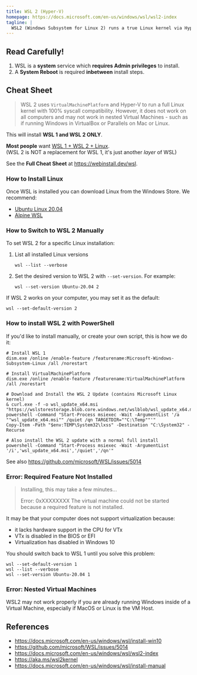 ```yaml
---
title: WSL 2 (Hyper-V)
homepage: https://docs.microsoft.com/en-us/windows/wsl/wsl2-index
tagline: |
  WSL2 (Windows Subsystem for Linux 2) runs a true Linux kernel via Hyper-V virtualization.
---
```


## Read Carefully!

1. WSL is a **system** service which **requires Admin privileges** to install.
2. A **System Reboot** is required **inbetween** install steps.

## Cheat Sheet

> WSL 2 uses `VirtualMachinePlatform` and Hyper-V to run a full Linux kernel
> with 100% syscall compatibility. However, it does not work on all computers
> and may not work in nested Virtual Machines - such as if running Windows in
> VirtualBox or Parallels on Mac or Linux.

This will install **WSL 1 and WSL 2 ONLY**.

**Most people** want [WSL 1 + WSL 2 + Linux](https://webinstall.dev/wsl). \
(WSL 2 is NOT a replacement for WSL 1, it's just another _layer_ of WSL)

See the **Full Cheat Sheet** at <https://webinstall.dev/wsl>.

### How to Install Linux

Once WSL is installed you can download Linux from the Windows Store. We
recommend:

- [Ubuntu Linux 20.04](https://www.microsoft.com/store/apps/9n6svws3rx71)
- [Alpine WSL](https://www.microsoft.com/store/apps/9p804crf0395)

### How to Switch to WSL 2 Manually

To set WSL 2 for a specific Linux installation:

1. List all installed Linux versions
   ```pwsh
   wsl --list --verbose
   ```
2. Set the desired version to WSL 2 with `--set-version`. For example:
   ```pwsh
   wsl --set-version Ubuntu-20.04 2
   ```

If WSL 2 works on your computer, you may set it as the default:

```pwsh
wsl --set-default-version 2
```

### How to install WSL 2 with PowerShell

If you'd like to install manually, or create your own script, this is how we do
it:

```pwsh
# Install WSL 1
dism.exe /online /enable-feature /featurename:Microsoft-Windows-Subsystem-Linux /all /norestart

# Install VirtualMachinePlatform
dism.exe /online /enable-feature /featurename:VirtualMachinePlatform /all /norestart

# Download and Install the WSL 2 Update (contains Microsoft Linux kernel)
& curl.exe -f -o wsl_update_x64.msi "https://wslstorestorage.blob.core.windows.net/wslblob/wsl_update_x64.msi"
powershell -Command "Start-Process msiexec -Wait -ArgumentList '/a ""wsl_update_x64.msi"" /quiet /qn TARGETDIR=""C:\Temp""'"
Copy-Item -Path "$env:TEMP\System32\lxss" -Destination "C:\System32" -Recurse

# Also install the WSL 2 update with a normal full install
powershell -Command "Start-Process msiexec -Wait -ArgumentList '/i','wsl_update_x64.msi','/quiet','/qn'"
```

See also <https://github.com/microsoft/WSL/issues/5014>

### Error: Required Feature Not Installed

> Installing, this may take a few minutes...
>
> Error: 0xXXXXXXXX The virtual machine could not be started because a required
> feature is not installed.

It may be that your computer does not support virtualization because:

- it lacks hardware support in the CPU for VTx
- VTx is disabled in the BIOS or EFI
- Virtualization has disabled in Windows 10

You should switch back to WSL 1 until you solve this problem:

```pwsh
wsl --set-default-version 1
wsl --list --verbose
wsl --set-version Ubuntu-20.04 1
```

### Error: Nested Virtual Machines

WSL2 may not work properly if you are already running Windows inside of a
Virtual Machine, especially if MacOS or Linux is the VM Host.

## References

- https://docs.microsoft.com/en-us/windows/wsl/install-win10
- https://github.com/microsoft/WSL/issues/5014
- https://docs.microsoft.com/en-us/windows/wsl/wsl2-index
- https://aka.ms/wsl2kernel
- https://docs.microsoft.com/en-us/windows/wsl/install-manual
